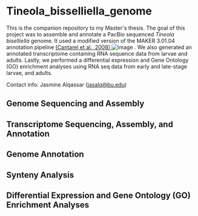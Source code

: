 <head> <h1> Tineola_bisselliella_genome </h1> </head>

<body>  

This is the companion repository to my Master's thesis. The goal of this project was to assemble and annotate a PacBio sequenced <em> Tineola biselliella </em> genome. It used a modified version of the MAKER 3.01.04 annotation pipeline  <a target="_blank" href="10.1101/gr.6743907"> (Cantarel et al., 2008) </a>![image](https://github.com/jasalq/Tineola_bisselliella_genome/assets/103665349/b855ca51-fde9-46fe-8883-30d26a49fd40)
. We also generated an annotated transcriptome containing RNA sequence data from larvae and adults. Lastly, we performed a differential expression and Gene Ontology (GO) enrichment analyses using RNA seq data from early and late-stage larvae, and adults.

Contact info: Jasmine Alqassar (jasalq@bu.edu)

<h2> Genome Sequencing and Assembly </h2>

<h2> Transcriptome Sequencing, Assembly, and Annotation </h2>

<h2> Genome Annotation </h2>

<h2> Synteny Analysis </h2>

<h2> Differential Expression and Gene Ontology (GO) Enrichment Analyses </h2>

</body>

